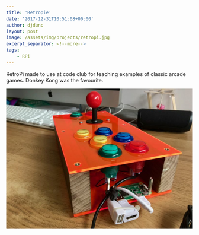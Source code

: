 ```yaml
---
title: 'Retropie'
date: '2017-12-31T10:51:08+00:00'
author: djdunc
layout: post
image: /assets/img/projects/retropi.jpg
excerpt_separator: <!--more-->
tags:
    - RPi
---
```


RetroPi made to use at code club for teaching examples of classic arcade games. Donkey Kong was the favourite.

![Geodesic](/assets/img/projects/retropi.jpg)

<!--more-->
